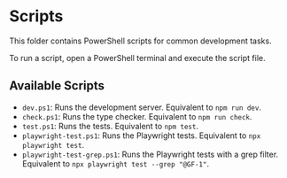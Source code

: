 # Scripts

This folder contains PowerShell scripts for common development tasks.

To run a script, open a PowerShell terminal and execute the script file.

## Available Scripts

- `dev.ps1`: Runs the development server. Equivalent to `npm run dev`.
- `check.ps1`: Runs the type checker. Equivalent to `npm run check`.
- `test.ps1`: Runs the tests. Equivalent to `npm test`.
- `playwright-test.ps1`: Runs the Playwright tests. Equivalent to `npx playwright test`.
- `playwright-test-grep.ps1`: Runs the Playwright tests with a grep filter. Equivalent to `npx playwright test --grep "@GF-1"`.